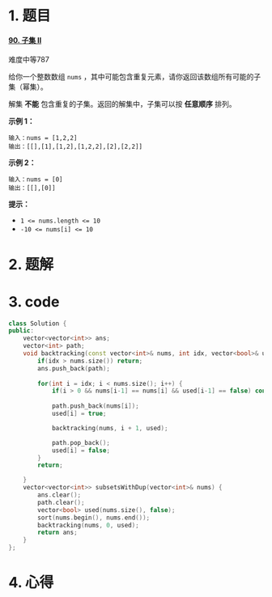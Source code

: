 # 1. 题目

#### [90. 子集 II](https://leetcode-cn.com/problems/subsets-ii/)

难度中等787

给你一个整数数组 `nums` ，其中可能包含重复元素，请你返回该数组所有可能的子集（幂集）。

解集 **不能** 包含重复的子集。返回的解集中，子集可以按 **任意顺序** 排列。

 

**示例 1：**

```
输入：nums = [1,2,2]
输出：[[],[1],[1,2],[1,2,2],[2],[2,2]]
```

**示例 2：**

```
输入：nums = [0]
输出：[[],[0]]
```

 

**提示：**

- `1 <= nums.length <= 10`
- `-10 <= nums[i] <= 10`

# 2. 题解
# 3. code
```c++
class Solution {
public:
    vector<vector<int>> ans;
    vector<int> path;
    void backtracking(const vector<int>& nums, int idx, vector<bool>& used) {
        if(idx > nums.size()) return;
        ans.push_back(path);
        
        for(int i = idx; i < nums.size(); i++) {
            if(i > 0 && nums[i-1] == nums[i] && used[i-1] == false) continue;
         
            path.push_back(nums[i]);
            used[i] = true;

            backtracking(nums, i + 1, used);

            path.pop_back();
            used[i] = false;
        }
        return;

    }
    vector<vector<int>> subsetsWithDup(vector<int>& nums) {
        ans.clear();
        path.clear();
        vector<bool> used(nums.size(), false);
        sort(nums.begin(), nums.end());
        backtracking(nums, 0, used);
        return ans;
    }
};
```
# 4. 心得

